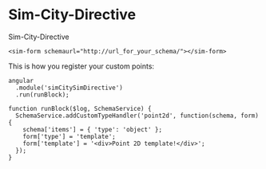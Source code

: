 # Sim-City-Directive
Sim-City-Directive

```
<sim-form schemaurl="http://url_for_your_schema/"></sim-form>
```

This is how you register your custom points:
```
angular
  .module('simCitySimDirective')
  .run(runBlock);

function runBlock($log, SchemaService) {
  SchemaService.addCustomTypeHandler('point2d', function(schema, form) {
    schema['items'] = { 'type': 'object' };
    form['type'] = 'template';
    form['template'] = '<div>Point 2D template!</div>';
  });
}
```

